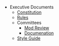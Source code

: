 - Executive Documents
  * [Constitution](constitution.md)
  * [Rules](rules.md)
  * Committees
    * [Mod Review](committees/modreview.md)
    * [Documenation](committees/documentation.md)
  * [Style Guide](style.md)
